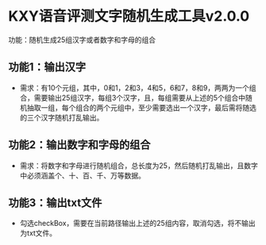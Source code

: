 # KXY语音评测文字随机生成工具v2.0.0
功能：随机生成25组汉字或者数字和字母的组合
## 功能1：输出汉字
- 需求：有10个元组，其中，0和1，2和3，4和5，6和7，8和9，两两为一个组合，需要输出25组汉字，每组3个汉字，且，每组需要从上述的5个组合中随机抽取一组，每个组合的两个元组中，至少需要选出一个汉字，最后需将随选的三个汉字随机打乱输出。
## 功能2：输出数字和字母的组合
- 需求：将数字和字母进行随机组合，总长度为25，然后随机打乱输出，且数字中必须涵盖个、十、百、千、万等数据。
## 功能3：输出txt文件
- 勾选checkBox，需要在当前路径输出上述的25组内容，取消勾选，将不输出为txt文件。

[](KXY/image/kxy.gif)
